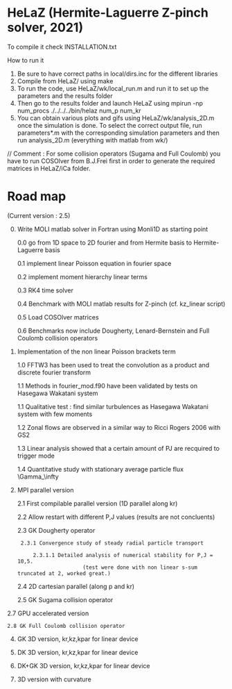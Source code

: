 # HeLaZ (Hermite-Laguerre Z-pinch solver, 2021)
To compile it check INSTALLATION.txt

How to run it

1. Be sure to have correct paths in local/dirs.inc for the different libraries
2. Compile from HeLaZ/ using make
3. To run the code, use HeLaZ/wk/local_run.m and run it to set up the parameters and the results folder
4. Then go to the results folder and launch HeLaZ using mpirun -np num_procs ./../../../bin/helaz num_p num_kr
5. You can obtain various plots and gifs using HeLaZ/wk/analysis_2D.m once the simulation is done. To select the correct output file, run parameters*.m with the corresponding simulation parameters and then run analysis_2D.m (everything with matlab from wk/)

// Comment : For some collision operators (Sugama and Full Coulomb) you have to run COSOlver from B.J.Frei first in order to generate the required matrices in HeLaZ/iCa folder.

# Road map
(Current version : 2.5)

0. Write MOLI matlab solver in Fortran using Monli1D as starting point

	0.0 go from 1D space to 2D fourier and from Hermite basis to Hermite-Laguerre basis

	0.1 implement linear Poisson equation in fourier space

	0.2 implement moment hierarchy linear terms

	0.3 RK4 time solver

	0.4 Benchmark with MOLI matlab results for Z-pinch (cf. kz_linear script)

	0.5 Load COSOlver matrices

	0.6 Benchmarks now include Dougherty, Lenard-Bernstein and Full Coulomb collision operators

1. Implementation of the non linear Poisson brackets term

	1.0 FFTW3 has been used to treat the convolution as a product and discrete fourier transform

	1.1 Methods in fourier_mod.f90 have been validated by tests on Hasegawa Wakatani system

	1.1 Qualitative test : find similar turbulences as Hasegawa Wakatani system with few moments

	1.2 Zonal flows are observed in a similar way to Ricci Rogers 2006 with GS2

	1.3 Linear analysis showed that a certain amount of PJ are recquired to trigger mode

	1.4 Quantitative study with stationary average particle flux \Gamma_\infty

2. MPI parallel version

	2.1 First compilable parallel version (1D parallel along kr)

	2.2 Allow restart with different P,J values (results are not concluents)

	2.3 GK Dougherty operator

		2.3.1 Convergence study of steady radial particle transport

			2.3.1.1 Detailed analysis of numerical stability for P,J = 10,5.
							(test were done with non linear s-sum truncated at 2, worked great.)

	2.4 2D cartesian parallel (along p and kr)

	2.5 GK Sugama collision operator

  2.7 GPU accelerated version

	2.8 GK Full Coulomb collision operator

4. GK 3D version, kr,kz,kpar for linear device

5. DK 3D version, kr,kz,kpar for linear device

6. DK+GK 3D version, kr,kz,kpar for linear device

7. 3D version with curvature
